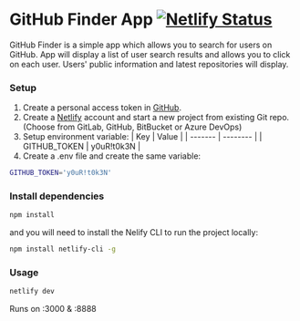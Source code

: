 # GitHub Finder App [![Netlify Status](https://api.netlify.com/api/v1/badges/8d87cc13-2371-4d56-8a5b-8f5ef23a46fe/deploy-status)](https://app.netlify.com/sites/willowy-froyo-b09d0f/deploys)

GitHub Finder is a simple app which allows you to search for users on GitHub. App will display a list of user search results and allows you to click on each user. Users' public information and latest repositories will display.

### Setup

1. Create a personal access token in [GitHub](https://github.com/settings/apps).
2. Create a [Netlify](https://www.netlify.com/) account and start a new project from existing Git repo. (Choose from GitLab, GitHub, BitBucket or Azure DevOps)
3. Setup environment variable:
   | Key | Value |
   | ------- | -------- |
   | GITHUB_TOKEN | y0uR!t0k3N |
4. Create a .env file and create the same variable:

```bash
GITHUB_TOKEN='y0uR!t0k3N'
```

### Install dependencies

```bash
npm install
```

and you will need to install the Nelify CLI to run the project locally:

```bash
npm install netlify-cli -g
```

### Usage

```bash
netlify dev
```

Runs on :3000 & :8888
